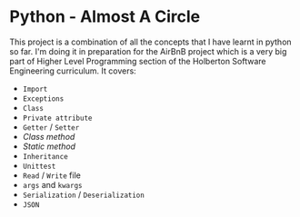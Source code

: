 # Python - Almost A Circle
This project is a combination of all the concepts that I have learnt in python so far. I'm doing it in preparation for the AirBnB project which is a very big part of Higher Level Programming section of the Holberton Software Engineering curriculum. It covers:

* `Import`
* `Exceptions`
* `Class`
* `Private attribute`
* `Getter` / `Setter`
* _Class method_
* _Static method_
* `Inheritance`
* `Unittest`
* `Read` / `Write` file
* `args` and `kwargs`
* `Serialization` / `Deserialization`
* `JSON`
